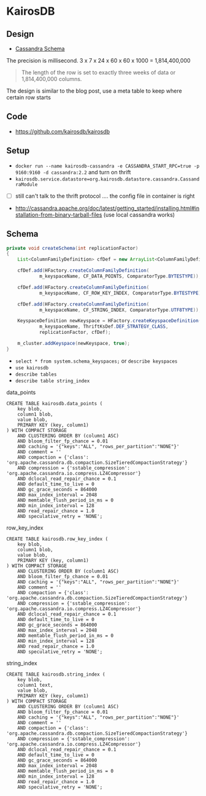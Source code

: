 # KairosDB

## Design

- [Cassandra Schema](https://kairosdb.github.io/docs/build/html/CassandraSchema.html)

The precision is millisecond. 3 x 7 x 24 x 60 x 60 x 1000 = 1,814,400,000
> The length of the row is set to exactly three weeks of data or 1,814,400,000 columns.

The design is similar to the blog post, use a meta table to keep where certain row starts

## Code

- https://github.com/kairosdb/kairosdb

## Setup

- `docker run --name kairosdb-cassandra -e CASSANDRA_START_RPC=true -p 9160:9160 -d cassandra:2.2` and turn on thrift
- `kairosdb.service.datastore=org.kairosdb.datastore.cassandra.CassandraModule`
- [ ] still can't talk to the thrift protocol .... the config file in container is right
- http://cassandra.apache.org/doc/latest/getting_started/installing.html#installation-from-binary-tarball-files (use local cassandra works)

## Schema

````java
private void createSchema(int replicationFactor)
{
    List<ColumnFamilyDefinition> cfDef = new ArrayList<ColumnFamilyDefinition>();

    cfDef.add(HFactory.createColumnFamilyDefinition(
            m_keyspaceName, CF_DATA_POINTS, ComparatorType.BYTESTYPE));

    cfDef.add(HFactory.createColumnFamilyDefinition(
            m_keyspaceName, CF_ROW_KEY_INDEX, ComparatorType.BYTESTYPE));

    cfDef.add(HFactory.createColumnFamilyDefinition(
            m_keyspaceName, CF_STRING_INDEX, ComparatorType.UTF8TYPE));

    KeyspaceDefinition newKeyspace = HFactory.createKeyspaceDefinition(
            m_keyspaceName, ThriftKsDef.DEF_STRATEGY_CLASS,
            replicationFactor, cfDef);

    m_cluster.addKeyspace(newKeyspace, true);
}
````
- `select * from system.schema_keyspaces;` or `describe keyspaces`
- `use kairosdb`
- `describe tables`
- `describe table string_index`

data_points
````
CREATE TABLE kairosdb.data_points (
    key blob,
    column1 blob,
    value blob,
    PRIMARY KEY (key, column1)
) WITH COMPACT STORAGE
    AND CLUSTERING ORDER BY (column1 ASC)
    AND bloom_filter_fp_chance = 0.01
    AND caching = '{"keys":"ALL", "rows_per_partition":"NONE"}'
    AND comment = ''
    AND compaction = {'class': 'org.apache.cassandra.db.compaction.SizeTieredCompactionStrategy'}
    AND compression = {'sstable_compression': 'org.apache.cassandra.io.compress.LZ4Compressor'}
    AND dclocal_read_repair_chance = 0.1
    AND default_time_to_live = 0
    AND gc_grace_seconds = 864000
    AND max_index_interval = 2048
    AND memtable_flush_period_in_ms = 0
    AND min_index_interval = 128
    AND read_repair_chance = 1.0
    AND speculative_retry = 'NONE';

````
row_key_index
````
CREATE TABLE kairosdb.row_key_index (
    key blob,
    column1 blob,
    value blob,
    PRIMARY KEY (key, column1)
) WITH COMPACT STORAGE
    AND CLUSTERING ORDER BY (column1 ASC)
    AND bloom_filter_fp_chance = 0.01
    AND caching = '{"keys":"ALL", "rows_per_partition":"NONE"}'
    AND comment = ''
    AND compaction = {'class': 'org.apache.cassandra.db.compaction.SizeTieredCompactionStrategy'}
    AND compression = {'sstable_compression': 'org.apache.cassandra.io.compress.LZ4Compressor'}
    AND dclocal_read_repair_chance = 0.1
    AND default_time_to_live = 0
    AND gc_grace_seconds = 864000
    AND max_index_interval = 2048
    AND memtable_flush_period_in_ms = 0
    AND min_index_interval = 128
    AND read_repair_chance = 1.0
    AND speculative_retry = 'NONE';
````
string_index
````
CREATE TABLE kairosdb.string_index (
    key blob,
    column1 text,
    value blob,
    PRIMARY KEY (key, column1)
) WITH COMPACT STORAGE
    AND CLUSTERING ORDER BY (column1 ASC)
    AND bloom_filter_fp_chance = 0.01
    AND caching = '{"keys":"ALL", "rows_per_partition":"NONE"}'
    AND comment = ''
    AND compaction = {'class': 'org.apache.cassandra.db.compaction.SizeTieredCompactionStrategy'}
    AND compression = {'sstable_compression': 'org.apache.cassandra.io.compress.LZ4Compressor'}
    AND dclocal_read_repair_chance = 0.1
    AND default_time_to_live = 0
    AND gc_grace_seconds = 864000
    AND max_index_interval = 2048
    AND memtable_flush_period_in_ms = 0
    AND min_index_interval = 128
    AND read_repair_chance = 1.0
    AND speculative_retry = 'NONE';
````
